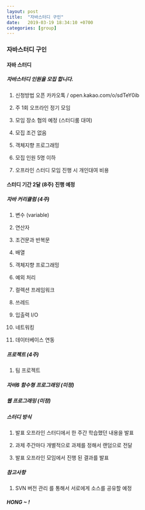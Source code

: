 ```yaml
---
layout: post
title:  "자바스터디 구인"
date:   2019-03-19 18:34:10 +0700
categories: [group]
---
```


### 자바스터디 구인 





#### 자바 스터디 

##### 자바스터디 인원을 모집 합니다.



1. 신청방법  오픈 카카오톡 / open.kakao.com/o/sdTeY0ib

1. 주 1회 오프라인 정기 모임

1. 모임 장소 협의 예정 (스터디룸 대여)

1. 모집 조건  없음

1. 객체지향 프로그래밍

1. 모집 인원  5명 이하

1. 오프라인 스터디 모임 진행 시 개인대여 비용


#### 스터디 기간 2달 (8주)  진행 예정 

#####  자바 커리큘럼 (4주)

1. 변수 (variable)

2. 연산자

3. 조건문과 반복문

4. 배열

5. 객체지향 프로그래밍

6. 예외 처리

7. 컬렉션 프레임워크 

8. 쓰레드

9. 입출력 I/O

10. 네트워킹 

11. 데이터베이스 연동

##### 프로젝트 (4주)
1. 팀 프로젝트 

##### 자바8 함수형 프로그래밍 (미정)

##### 웹 프로그래밍 (미정)

##### 스터디 방식

1. 발표 오프라인 스터디에서 한 주간 학습했던 내용을 발표

2. 과제 주간마다 개별적으로 과제를 정해서 랜덤으로 전달

3. 발표 오프라인 모임에서 진행 된 결과를 발표

##### 참고사항
1. SVN 버전 관리 를 통해서 서로에게 소스를 공유할 예정 

##### HONG ~ !
